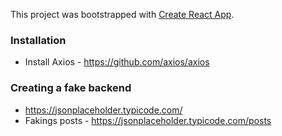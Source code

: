 This project was bootstrapped with [Create React App](https://github.com/facebookincubator/create-react-app).

### Installation
* Install Axios - https://github.com/axios/axios

### Creating a fake backend
* https://jsonplaceholder.typicode.com/
* Fakings posts - https://jsonplaceholder.typicode.com/posts